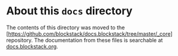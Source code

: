 # About this `docs` directory

The contents of this directory was moved to the [https://github.com/blockstack/docs.blockstack/tree/master/_core] repository. The documentation from these files is searchable at 
[docs.blockstack.org](https://docs.blockstack.org/).
